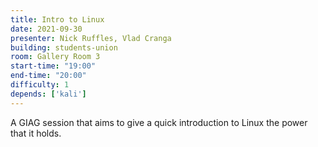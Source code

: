 ```yaml
---
title: Intro to Linux
date: 2021-09-30
presenter: Nick Ruffles, Vlad Cranga
building: students-union
room: Gallery Room 3
start-time: "19:00"
end-time: "20:00"
difficulty: 1
depends: ['kali']
---
```


A GIAG session that aims to give a quick introduction to Linux the power that it holds.